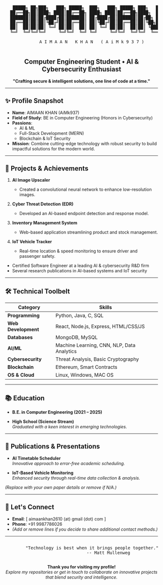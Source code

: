
<pre align="center">

   █████╗ ██╗███╗   ███╗ █████╗  ███╗   ███╗ █████╗ ███╗   ██╗
  ██╔══██╗██║████╗ ████║██╔══██╗ ████╗ ████║██╔══██╗████╗  ██║
  ███████║██║██╔████╔██║███████║ ██╔████╔██║███████║██╔██╗ ██║
  ██╔══██║██║██║╚██╔╝██║██╔══██║ ██║╚██╔╝██║██╔══██║██║╚██╗██║
  ██║  ██║██║██║ ╚═╝ ██║██║  ██║ ██║ ╚═╝ ██║██║  ██║██║ ╚████║
  ╚═╝  ╚═╝╚═╝╚═╝     ╚═╝╚═╝  ╚═╝ ╚═╝     ╚═╝╚═╝  ╚═╝╚═╝  ╚═══╝

        A I M A A N   K H A N   ( A i M k 9 3 7 )

</pre>

<h2 align="center">Computer Engineering Student • AI & Cybersecurity Enthusiast</h2>

<p align="center">
  <strong>"Crafting secure & intelligent solutions, one line of code at a time."</strong>
</p>

---

## ✨ Profile Snapshot

- **Name**: AIMAAN KHAN (AiMk937)  
- **Field of Study**: BE in Computer Engineering (Honors in Cybersecurity)  
- **Passions**:  
  - AI & ML  
  - Full-Stack Development (MERN)  
  - Blockchain & IoT Security  
- **Mission**: Combine cutting-edge technology with robust security to build impactful solutions for the modern world.

---

## 🚀 Projects & Achievements

1. **AI Image Upscaler**  
   - Created a convolutional neural network to enhance low-resolution images.  

2. **Cyber Threat Detection (EDR)**  
   - Developed an AI-based endpoint detection and response model.  

3. **Inventory Management System**  
   - Web-based application streamlining product and stock management.  

4. **IoT Vehicle Tracker**  
   - Real-time location & speed monitoring to ensure driver and passenger safety.  

- Certified Software Engineer at a leading AI & cybersecurity R&D firm  
- Several research publications in AI-based systems and IoT security  

---

## 🛠 Technical Toolbelt

| Category               | Skills                                      |
|------------------------|---------------------------------------------|
| **Programming**        | Python, Java, C, SQL                        |
| **Web Development**    | React, Node.js, Express, HTML/CSS/JS        |
| **Databases**          | MongoDB, MySQL                              |
| **AI/ML**              | Machine Learning, CNN, NLP, Data Analytics  |
| **Cybersecurity**      | Threat Analysis, Basic Cryptography         |
| **Blockchain**         | Ethereum, Smart Contracts                   |
| **OS & Cloud**         | Linux, Windows, MAC OS                      |

---

## 📚 Education

- **B.E. in Computer Engineering (2021 – 2025)**  

- **High School (Science Stream)**  
  <em>Graduated with a keen interest in emerging technologies.</em>

---

## 📖 Publications & Presentations

- **AI Timetable Scheduler**  
  <em>Innovative approach to error-free academic scheduling.</em>

- **IoT-Based Vehicle Monitoring**  
  <em>Enhanced security through real-time data collection & analysis.</em>

*(Replace with your own paper details or remove if N/A.)*

---

## 🤝 Let's Connect

- **Email**: [ aimaankhan2610 (at) gmail (dot) com ]  
- **Phone**: +91 9987786026  
- *(Add or remove lines if you decide to share additional contact methods.)*

---

<pre align="center">

        "Technology is best when it brings people together."
                     -- Matt Mullenweg

</pre>

<div align="center">
  <strong>Thank you for visiting my profile!</strong><br/>
  <em>
    Explore my repositories or get in touch to collaborate on
    innovative projects that blend security and intelligence.
  </em>
</div>

